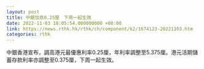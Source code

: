 ```yaml
---
layout: post
title: 中銀加息0.25厘　下周一起生效
date: 2022-11-03 18:05:54.000000000 +08:00
link: https://news.rthk.hk/rthk/ch/component/k2/1674123-20221103.htm
categories: rthk
---
```


中銀香港宣布，調高港元最優惠利率0.25厘，年利率調整至5.375厘。港元活期儲蓄存款利率亦調整至0.375厘，下周一起生效。
